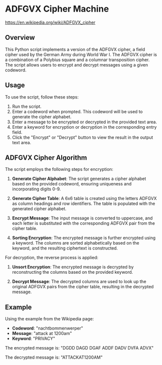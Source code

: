 # ADFGVX Cipher Machine

https://en.wikipedia.org/wiki/ADFGVX_cipher
## Overview

This Python script implements a  version of the ADFGVX cipher, a field cipher used by the German Army during World War I. The ADFGVX cipher is a combination of a Polybius square and a columnar transposition cipher. The script allows users to encrypt and decrypt messages using a given codeword.

## Usage

To use the script, follow these steps:

1. Run the script.
2. Enter a codeword when prompted. This codeword will be used to generate the cipher alphabet.
3. Enter a message to be encrypted or decrypted in the provided text area.
4. Enter a keyword for encryption or decryption in the corresponding entry field.
5. Click the "Encrypt" or "Decrypt" button to view the result in the output text area.

## ADFGVX Cipher Algorithm

The script employs the following steps for encryption:

1. **Generate Cipher Alphabet**: The script generates a cipher alphabet based on the provided codeword, ensuring uniqueness and incorporating digits 0-9.

2. **Generate Cipher Table**: A 6x6 table is created using the letters ADFGVX as column headings and row identifiers. The table is populated with the generated cipher alphabet.

3. **Encrypt Message**: The input message is converted to uppercase, and each letter is substituted with the corresponding ADFGVX pair from the cipher table.

4. **Sorting Encryption**: The encrypted message is further encrypted using a keyword. The columns are sorted alphabetically based on the keyword, and the resulting ciphertext is constructed.

For decryption, the reverse process is applied:

1. **Unsort Encryption**: The encrypted message is decrypted by reconstructing the columns based on the provided keyword.

2. **Decrypt Message**: The decrypted columns are used to look up the original ADFGVX pairs from the cipher table, resulting in the decrypted message.

## Example

Using the example from the Wikipedia page:

- **Codeword**: "nachtbommenwerper"
- **Message**: "attack at 1200am"
- **Keyword**: "PRIVACY"

The encrypted message is: "DGDD DAGD DGAF ADDF DADV DVFA ADVX"

The decrypted message is: "ATTACKAT1200AM"


